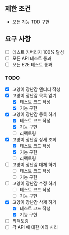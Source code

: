 ## 제한 조건
- 모든 기능 TDD 구현

## 요구 사항
- [ ] 테스트 커버리지 100% 달성 
- [ ] 모든 API 테스트 통과
- [ ] 모든 E2E 테스트 통과

### TODO  
- [X] 고양이 장난감 엔티티 작성
- [X] 고양이 장난감 목록 얻기
  - [X] 테스트 코드 작성
  - [X] 기능 구현
- [X] 고양이 장난감 등록 하기
  - [X] 테스트 코드 작성
  - [X] 기능 구현
  - [ ] 리팩토링
- [X] 고양이 장난감 상세 조회
  - [X] 테스트 코드 작성
  - [X] 기능 구현
  - [ ] 리팩토링
- [ ] 고양이 장난감 대체 하기
  - [ ] 테스트 코드 작성
  - [ ] 기능 구현
- [ ] 고양이 장난감 수정 하기
  - [ ] 테스트 코드 작성
  - [ ] 기능 구현
- [X] 고양이 장난감 삭제 하기
  - [X] 테스트 코드 작성
  - [X] 기능 구현
- [ ] 리팩토링
- [ ] 각 API 에 대한 예외 처리

